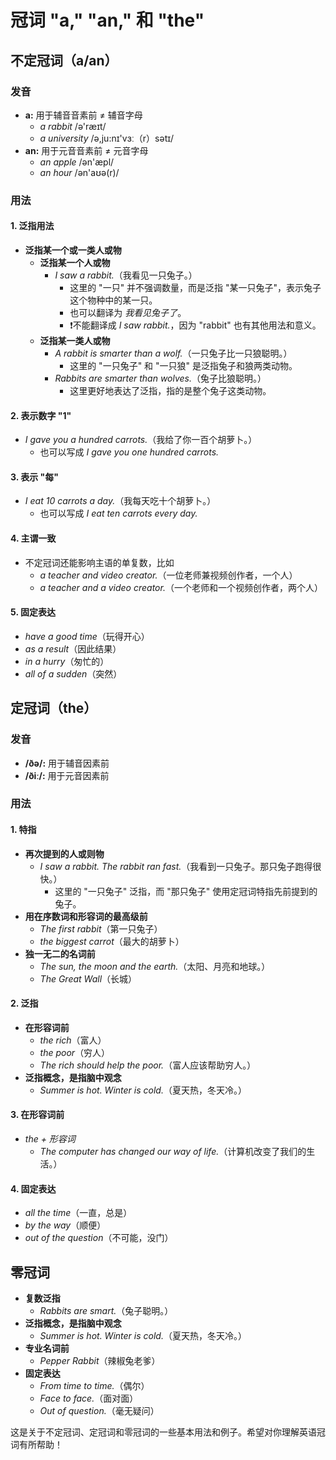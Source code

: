 # 冠词 "a," "an," 和 "the"

## 不定冠词（a/an）

### 发音

- **a:** 用于辅音音素前 ≠ 辅音字母
  - *a rabbit* /ə'ræɪt/
  - *a university* /ə,ju:nɪ'vɜː（r）sətɪ/
- **an:** 用于元音音素前 ≠ 元音字母
  - *an apple* /ən'æpl/
  - *an hour* /ən'aʊə(r)/

### 用法

#### 1. 泛指用法

- **泛指某一个或一类人或物**
  - **泛指某一个人或物**
    - *I saw a rabbit.*（我看见一只兔子。）
      - 这里的 "一只" 并不强调数量，而是泛指 "某一只兔子"，表示兔子这个物种中的某一只。
      - 也可以翻译为 *我看见兔子了*。
      - ❗️不能翻译成 *I saw rabbit.*，因为 "rabbit" 也有其他用法和意义。
  - **泛指某一类人或物**
    - *A rabbit is smarter than a wolf.*（一只兔子比一只狼聪明。）
      - 这里的 "一只兔子" 和 "一只狼" 是泛指兔子和狼两类动物。
    - *Rabbits are smarter than wolves.*（兔子比狼聪明。）
      - 这里更好地表达了泛指，指的是整个兔子这类动物。
      
#### 2. 表示数字 "1"

- *I gave you a hundred carrots.*（我给了你一百个胡萝卜。）
  - 也可以写成 *I gave you one hundred carrots.*

#### 3. 表示 "每"

- *I eat 10 carrots a day.*（我每天吃十个胡萝卜。）
  - 也可以写成 *I eat ten carrots every day.*

#### 4. 主谓一致

- 不定冠词还能影响主语的单复数，比如
  - *a teacher and video creator.*（一位老师兼视频创作者，一个人）
  - *a teacher and a video creator.*（一个老师和一个视频创作者，两个人）

#### 5. 固定表达

- *have a good time*（玩得开心）
- *as a result*（因此结果）
- *in a hurry*（匆忙的）
- *all of a sudden*（突然）

## 定冠词（the）

### 发音

- **/ðə/:** 用于辅音因素前
- **/ðiː/:** 用于元音因素前

### 用法

#### 1. 特指

- **再次提到的人或则物**
  - *I saw a rabbit. The rabbit ran fast.*（我看到一只兔子。那只兔子跑得很快。）
    - 这里的 "一只兔子" 泛指，而 "那只兔子" 使用定冠词特指先前提到的兔子。
- **用在序数词和形容词的最高级前**
  - *The first rabbit*（第一只兔子）
  - *the biggest carrot*（最大的胡萝卜）
- **独一无二的名词前**
  - *The sun, the moon and the earth.*（太阳、月亮和地球。）
  - *The Great Wall*（长城）

#### 2. 泛指

- **在形容词前**
  - *the rich*（富人）
  - *the poor*（穷人）
  - *The rich should help the poor.*（富人应该帮助穷人。）
- **泛指概念，是指脑中观念**
  - *Summer is hot. Winter is cold.*（夏天热，冬天冷。）

#### 3. 在形容词前

- *the + 形容词*
  - *The computer has changed our way of life.*（计算机改变了我们的生活。）

#### 4. 固定表达

- *all the time*（一直，总是）
- *by the way*（顺便）
- *out of the question*（不可能，没门）

## 零冠词

- **复数泛指**
  - *Rabbits are smart.*（兔子聪明。）
- **泛指概念，是指脑中观念**
  - *Summer is hot. Winter is cold.*（夏天热，冬天冷。）
- **专业名词前**
  - *Pepper Rabbit*（辣椒兔老爹）
- **固定表达**
  - *From time to time.*（偶尔）
  - *Face to face.*（面对面）
  - *Out of question.*（毫无疑问）

这是关于不定冠词、定冠词和零冠词的一些基本用法和例子。希望对你理解英语冠词有所帮助！
